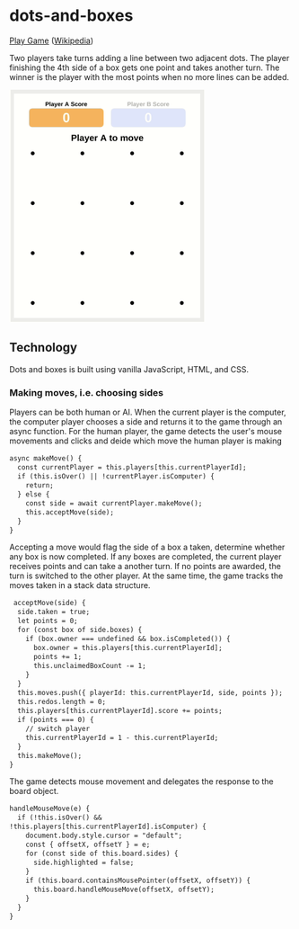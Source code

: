 # dots-and-boxes

[Play Game](https://rogerhyang.github.io/dots-and-boxes/) ([Wikipedia](https://en.m.wikipedia.org/wiki/Dots_and_Boxes))

Two players take turns adding a line between two adjacent dots. The player finishing the 4th side of a box gets one point and takes another turn. The winner is the player with the most points when no more lines can be added. 

![demo.gif](demo.gif)

## Technology

Dots and boxes is built using vanilla JavaScript, HTML, and CSS.

### Making moves, i.e. choosing sides

Players can be both human or AI. When the current player is the computer, the computer player chooses a side and returns it to the game through an async function. For the human player, the game detects the user's mouse movements and clicks and deide which move the human player is making

```
async makeMove() {
  const currentPlayer = this.players[this.currentPlayerId];
  if (this.isOver() || !currentPlayer.isComputer) {
    return;
  } else {
    const side = await currentPlayer.makeMove();
    this.acceptMove(side);
  }
}
```

Accepting a move would flag the side of a box a taken, determine whether any box is now completed. If any boxes are completed, the current player receives points and can take a another turn. If no points are awarded, the turn is switched to the other player. At the same time, the game tracks the moves taken in a stack data structure.

```
 acceptMove(side) {
  side.taken = true;
  let points = 0;
  for (const box of side.boxes) {
    if (box.owner === undefined && box.isCompleted()) {
      box.owner = this.players[this.currentPlayerId];
      points += 1;
      this.unclaimedBoxCount -= 1;
    }
  }
  this.moves.push({ playerId: this.currentPlayerId, side, points });
  this.redos.length = 0;
  this.players[this.currentPlayerId].score += points;
  if (points === 0) {
    // switch player
    this.currentPlayerId = 1 - this.currentPlayerId;
  }
  this.makeMove();
}
```

The game detects mouse movement and delegates the response to the board object.

```
handleMouseMove(e) {
  if (!this.isOver() && !this.players[this.currentPlayerId].isComputer) {
    document.body.style.cursor = "default";
    const { offsetX, offsetY } = e;
    for (const side of this.board.sides) {
      side.highlighted = false;
    }
    if (this.board.containsMousePointer(offsetX, offsetY)) {
      this.board.handleMouseMove(offsetX, offsetY);
    }
  }
}
```

